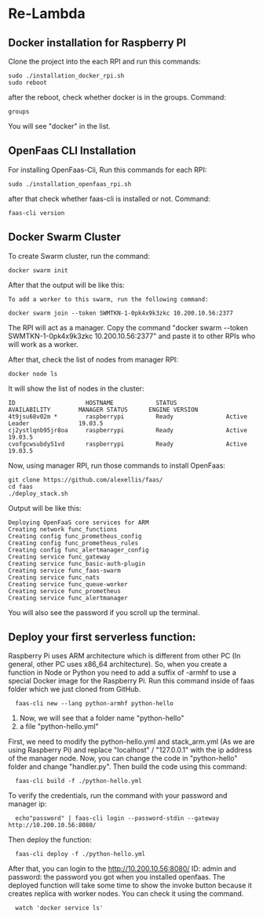 # Re-Lambda

## Docker installation for Raspberry PI
Clone the project into the each RPI and run this commands:

    sudo ./installation_docker_rpi.sh
    sudo reboot

after the reboot, check whether docker is in the groups. Command:

    groups

You will see "docker" in the list.

## OpenFaas CLI Installation
For installing OpenFaas-Cli, Run this commands for each RPI:

    sudo ./installation_openfaas_rpi.sh

after that check whether faas-cli is installed or not. Command:

    faas-cli version


## Docker Swarm Cluster
To create Swarm cluster, run the command:

    docker swarm init

After that the output will be like this:

    To add a worker to this swarm, run the following command:

    docker swarm join --token SWMTKN-1-0pk4x9k3zkc 10.200.10.56:2377

The RPI will act as a manager. Copy the command "docker swarm --token SWMTKN-1-0pk4x9k3zkc 10.200.10.56:2377" and paste it to other RPIs who will work as a worker.

After that, check the list of nodes from manager RPI:

    docker node ls
It will show the list of nodes in the cluster:

    ID                    HOSTNAME            STATUS              AVAILABILITY        MANAGER STATUS      ENGINE VERSION
    4t9jsu68v02m *        raspberrypi         Ready               Active              Leader              19.03.5
    cj2ystlqnb95jr8oa     raspberrypi         Ready               Active                                  19.03.5
    cvofgcwsubdy51vd      raspberrypi         Ready               Active                                  19.03.5

Now, using manager RPI, run those commands to install OpenFaas:

    git clone https://github.com/alexellis/faas/
    cd faas
    ./deploy_stack.sh

Output will be like this:

    Deploying OpenFaaS core services for ARM
    Creating network func_functions
    Creating config func_prometheus_config
    Creating config func_prometheus_rules
    Creating config func_alertmanager_config
    Creating service func_gateway
    Creating service func_basic-auth-plugin
    Creating service func_faas-swarm
    Creating service func_nats
    Creating service func_queue-worker
    Creating service func_prometheus
    Creating service func_alertmanager

You will also see the password if you scroll up the terminal.

## Deploy your first serverless function:

Raspberry Pi uses ARM architecture which is different from other PC (In general, other PC uses x86_64 architecture). So, when you create a function in Node or Python you need to add a suffix of -armhf to use a special Docker image for the Raspberry Pi. Run this command inside of faas folder which we just cloned from GitHub.

      faas-cli new --lang python-armhf python-hello

1. Now, we will see that a folder name "python-hello"
2. a file "python-hello.yml"

First, we need to modify the python-hello.yml and stack_arm.yml (As we are using Raspberry Pi) and replace "localhost" / "127.0.0.1" with the ip address of the manager node. Now, you can change the code in "python-hello" folder and change "handler.py". Then build the code using this command:

      faas-cli build -f ./python-hello.yml

To verify the credentials, run the command with your password and manager ip:

      echo"password" | faas-cli login --password-stdin --gateway http://10.200.10.56:8080/

Then deploy the function:

      faas-cli deploy -f ./python-hello.yml

After that, you can login to the http://10.200.10.56:8080/ ID: admin and password: the password you got when you installed openfaas. The deployed function will take some time to show the invoke button because it creates replica with worker nodes. You can check it using the command.

      watch 'docker service ls'
